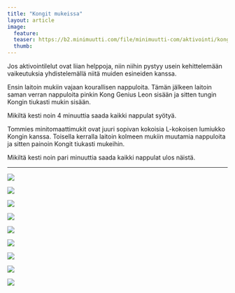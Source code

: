 ```yaml
---
title: "Kongit mukeissa"
layout: article
image:
  feature:
  teaser: https://b2.minimuutti.com/file/minimuutti-com/aktivointi/kongit-mukeissa/DSC48000-245px.jpg
  thumb:
---
```


Jos aktivointilelut ovat liian helppoja, niin niihin pystyy usein kehittelemään vaikeutuksia yhdistelemällä niitä muiden esineiden kanssa.

Ensin laitoin mukiin vajaan kourallisen nappuloita. Tämän jälkeen laitoin saman verran nappuloita pinkin Kong Genius Leon sisään ja sitten tungin Kongin tiukasti mukin sisään.

Mikiltä kesti noin 4 minuuttia saada kaikki nappulat syötyä.

Tommies minitomaattimukit ovat juuri sopivan kokoisia L-kokoisen lumiukko Kongin kanssa. Toisella kerralla laitoin kolmeen mukiin muutamia nappuloita ja sitten painoin Kongit tiukasti mukeihin.

Mikiltä kesti noin pari minuuttia saada kaikki nappulat ulos näistä.

---

[![](https://b2.minimuutti.com/file/minimuutti-com/aktivointi/kongit-mukeissa/DSC47966-800px.jpg)](https://dl.dropboxusercontent.com/sh/ea1wtnz7z734o12/AADjb79-vNus6SFzjk9-yk4wa/aktivointi/kongit-mukeissa/DSC47966.jpg)

[![](https://b2.minimuutti.com/file/minimuutti-com/aktivointi/kongit-mukeissa/DSC47974-800px.jpg)](https://dl.dropboxusercontent.com/sh/ea1wtnz7z734o12/AADpPx_vzyvBt4ZoNASt-0e3a/aktivointi/kongit-mukeissa/DSC47974.jpg)

[![](https://b2.minimuutti.com/file/minimuutti-com/aktivointi/kongit-mukeissa/DSC47968-800px.jpg)](https://dl.dropboxusercontent.com/sh/ea1wtnz7z734o12/AAD8w5fRQLob72rEIlWHvwQaa/aktivointi/kongit-mukeissa/DSC47968.jpg)

[![](https://b2.minimuutti.com/file/minimuutti-com/aktivointi/kongit-mukeissa/DSC47977-800px.jpg)](https://dl.dropboxusercontent.com/sh/ea1wtnz7z734o12/AABRGfdijFia7-REYnh7foYOa/aktivointi/kongit-mukeissa/DSC47977.jpg)

[![](https://b2.minimuutti.com/file/minimuutti-com/aktivointi/kongit-mukeissa/DSC48000-800px.jpg)](https://dl.dropboxusercontent.com/sh/ea1wtnz7z734o12/AAChPftCCqtxZSqYjTEDHrj4a/aktivointi/kongit-mukeissa/DSC48000.jpg)

[![](https://b2.minimuutti.com/file/minimuutti-com/aktivointi/kongit-mukeissa/DSC47957-800px.jpg)](https://dl.dropboxusercontent.com/sh/ea1wtnz7z734o12/AADvE2m7-XL_-TPh51TAXydMa/aktivointi/kongit-mukeissa/DSC47957.jpg)

[![](https://b2.minimuutti.com/file/minimuutti-com/aktivointi/kongit-mukeissa/DSC48168-800px.jpg)](https://dl.dropboxusercontent.com/sh/ea1wtnz7z734o12/AACZaN7GAiTN0v9pRI1AYkNba/aktivointi/kongit-mukeissa/DSC48168.jpg)

[![](https://b2.minimuutti.com/file/minimuutti-com/aktivointi/kongit-mukeissa/DSC48171-800px.jpg)](https://dl.dropboxusercontent.com/sh/ea1wtnz7z734o12/AAB4-XfTR2BmAFCWRcau7xlEa/aktivointi/kongit-mukeissa/DSC48171.jpg)

[![](https://b2.minimuutti.com/file/minimuutti-com/aktivointi/kongit-mukeissa/DSC48179-800px.jpg)](https://dl.dropboxusercontent.com/sh/ea1wtnz7z734o12/AABpRy3bAG_AWPrB-Ow12sKRa/aktivointi/kongit-mukeissa/DSC48179.jpg)
